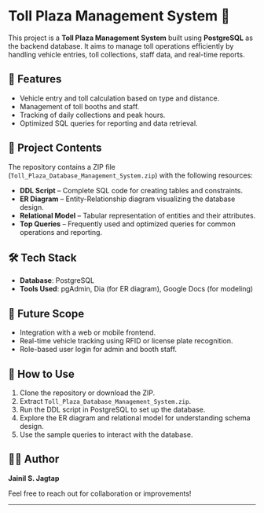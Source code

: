 # Toll Plaza Management System 🚧

This project is a **Toll Plaza Management System** built using **PostgreSQL** as the backend database. It aims to manage toll operations efficiently by handling vehicle entries, toll collections, staff data, and real-time reports.

## 📌 Features

- Vehicle entry and toll calculation based on type and distance.
- Management of toll booths and staff.
- Tracking of daily collections and peak hours.
- Optimized SQL queries for reporting and data retrieval.

## 📂 Project Contents

The repository contains a ZIP file (`Toll_Plaza_Database_Management_System.zip`) with the following resources:

- **DDL Script** – Complete SQL code for creating tables and constraints.
- **ER Diagram** – Entity-Relationship diagram visualizing the database design.
- **Relational Model** – Tabular representation of entities and their attributes.
- **Top Queries** – Frequently used and optimized queries for common operations and reporting.

## 🛠️ Tech Stack

- **Database**: PostgreSQL
- **Tools Used**: pgAdmin, Dia (for ER diagram), Google Docs (for modeling)


## 🧠 Future Scope

- Integration with a web or mobile frontend.
- Real-time vehicle tracking using RFID or license plate recognition.
- Role-based user login for admin and booth staff.

## 📁 How to Use

1. Clone the repository or download the ZIP.
2. Extract `Toll_Plaza_Database_Management_System.zip`.
3. Run the DDL script in PostgreSQL to set up the database.
4. Explore the ER diagram and relational model for understanding schema design.
5. Use the sample queries to interact with the database.

## 🧑‍💻 Author

**Jainil S. Jagtap**

Feel free to reach out for collaboration or improvements!

---

